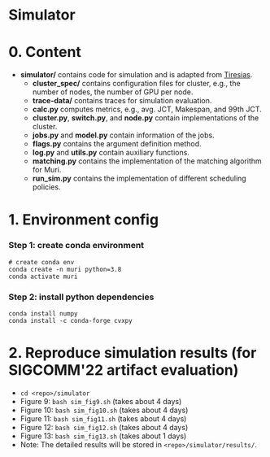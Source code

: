 # Simulator

# 0. Content
- **simulator/** contains code for simulation and is adapted from [Tiresias](https://github.com/SymbioticLab/Tiresias).
  - **cluster_spec/** contains configuration files for cluster, e.g., the number of nodes, the number of GPU per node.
  - **trace-data/** contains traces for simulation evaluation.
  - **calc.py** computes metrics, e.g., avg. JCT, Makespan, and 99th JCT.
  - **cluster.py**, **switch.py**, and **node.py** contain implementations of the cluster.
  - **jobs.py** and **model.py** contain information of the jobs.
  - **flags.py** contains the argument definition method.
  - **log.py** and **utils.py** contain auxiliary functions.
  - **matching.py** contains the implementation of the matching algorithm for Muri.
  - **run_sim.py** contains the implementation of different scheduling policies.

# 1. Environment config
### Step 1: create conda environment
```
# create conda env
conda create -n muri python=3.8
conda activate muri
```

### Step 2: install python dependencies
```
conda install numpy
conda install -c conda-forge cvxpy
```

# 2. Reproduce simulation results (for SIGCOMM'22 artifact evaluation)
- ```cd <repo>/simulator```
- Figure 9: ```bash sim_fig9.sh``` (takes about 4 days)
- Figure 10: ```bash sim_fig10.sh``` (takes about 4 days)
- Figure 11: ```bash sim_fig11.sh``` (takes about 4 days)
- Figure 12: ```bash sim_fig12.sh``` (takes about 4 days)
- Figure 13: ```bash sim_fig13.sh``` (takes about 1 days)
- Note: The detailed results will be stored in ```<repo>/simulator/results/```.

